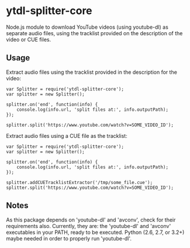 # ytdl-splitter-core
Node.js module to download YouTube videos (using youtube-dl) as separate audio files, using the tracklist provided on the description of the video or CUE files.

## Usage

Extract audio files using the tracklist provided in the description for the video:

    var Splitter = require('ytdl-splitter-core');
    var splitter = new Splitter();

    splitter.on('end', function(info) {
        console.log(info.url, 'split files at:', info.outputPath);
    });

    splitter.split('https://www.youtube.com/watch?v=SOME_VIDEO_ID');


Extract audio files using a CUE file as the tracklist:

    var Splitter = require('ytdl-splitter-core');
    var splitter = new Splitter();

    splitter.on('end', function(info) {
        console.log(info.url, 'split files at:', info.outputPath);
    });

    splitter.addCUETracklistExtractor('/tmp/some_file.cue');
    splitter.split('https://www.youtube.com/watch?v=SOME_VIDEO_ID');


## Notes

As this package depends on 'youtube-dl' and 'avconv', check for their requirements also. Currently, they are: the 'youtube-dl' and 'avconv' executables in your PATH, ready to be executed. Python (2.6, 2.7, or 3.2+) maybe needed in order to properly run 'youtube-dl'.
